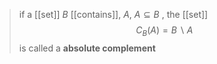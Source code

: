 >if a [[set]] $B$ [[contains]], $A$, $A\subseteq B$ , the [[set]] $$C_{B}(A)=B\backslash A$$ is called a **absolute complement** 